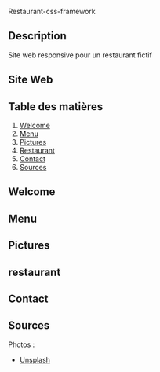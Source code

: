 Restaurant-css-framework

## Description
Site web responsive pour un restaurant fictif

## Site Web


## Table des matières
1. [Welcome](#Welcome)
2. [Menu](#Menu)
3. [Pictures](#Pictures)
4. [Restaurant](#Restaurant)
5. [Contact](#Contact)
6. [Sources](#Sources)

## Welcome

## Menu

## Pictures

## restaurant

## Contact

## Sources

Photos :
- [Unsplash](https://unsplash.com)

